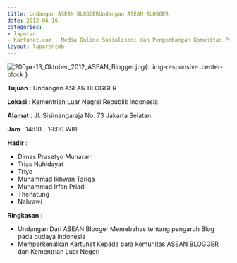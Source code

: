```yaml
---
title: Undangan ASEAN BLOGGERUndangan ASEAN BLOGGER
date: 2012-06-16
categories:
- laporan
- Kartunet.com - Media Online Sosialisasi dan Pengembangan Komunitas Pemuda dengan Disabilitas
layout: laporancmb
---
```



![200px-13_Oktober_2012_ASEAN_Blogger.jpg](/uploads/200px-13_Oktober_2012_ASEAN_Blogger.jpg){: .img-responsive .center-block }


**Tujuan** : Undangan ASEAN BLOGGER

**Lokasi** : Kementrian Luar Negrei Republik Indonesia

**Alamat** : Jl. Sisimangaraja No. 73 Jakarta Selatan

**Jam** : 14:00 - 19:00 WIB

**Hadir** : 
* Dimas Prasetyo Muharam
* Trias Nuhidayat
* Triyo
* Muhammad Ikhwan Tariqa
* Muhammad Irfan Priadi
* Thenatung
* Nahrawi

**Ringkasan** : 
* Undangan Dari ASEAN Blooger Memebahas tentang pengaruh Blog pada budaya indonesia
* Memperkenalkan Kartunet Kepada para komunitas ASEAN BLOGGER dan Kementrian Luar Negeri

